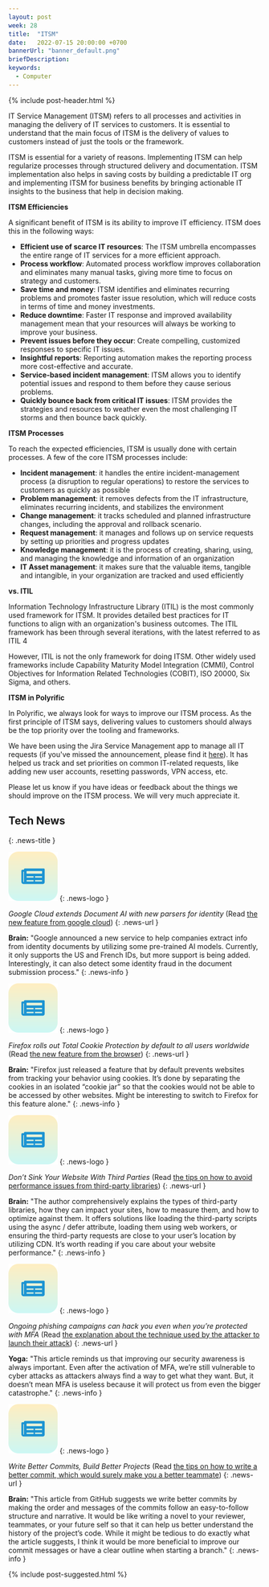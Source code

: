 ```yaml
---
layout: post
week: 28
title:  "ITSM"
date:   2022-07-15 20:00:00 +0700
bannerUrl: "banner_default.png"
briefDescription: 
keywords:
  - Computer
---
```


{% include post-header.html %}

IT Service Management (ITSM) refers to all processes and activities in managing the delivery of IT services to customers. It is essential to understand that the main focus of ITSM is the delivery of values to customers instead of just the tools or the framework.

ITSM is essential for a variety of reasons. Implementing ITSM can help regularize processes through structured delivery and documentation. ITSM implementation also helps in saving costs by building a predictable IT org and implementing ITSM for business benefits by bringing actionable IT insights to the business that help in decision making.

__ITSM Efficiencies__

A significant benefit of ITSM is its ability to improve IT efficiency. ITSM does this in the following ways:

- **Efficient use of scarce IT resources**: The ITSM umbrella encompasses the entire range of IT services for a more efficient approach.
- **Process workflow**: Automated process workflow improves collaboration and eliminates many manual tasks, giving more time to focus on strategy and customers.
- **Save time and money**: ITSM identifies and eliminates recurring problems and promotes faster issue resolution, which will reduce costs in terms of time and money investments.
- **Reduce downtime**: Faster IT response and improved availability management mean that your resources will always be working to improve your business.
- **Prevent issues before they occur**: Create compelling, customized responses to specific IT issues.
- **Insightful reports**: Reporting automation makes the reporting process more cost-effective and accurate.
- **Service-based incident management**: ITSM allows you to identify potential issues and respond to them before they cause serious problems.
- **Quickly bounce back from critical IT issues**: ITSM provides the strategies and resources to weather even the most challenging IT storms and then bounce back quickly.

__ITSM Processes__

To reach the expected efficiencies, ITSM is usually done with certain processes. A few of the core ITSM processes include:

- **Incident management**: it handles the entire incident-management process (a disruption to regular operations) to restore the services to customers as quickly as possible
- **Problem management**: it removes defects from the IT infrastructure, eliminates recurring incidents, and stabilizes the environment
- **Change management**: it tracks scheduled and planned infrastructure changes, including the approval and rollback scenario.
- **Request management**: it manages and follows up on service requests by setting up priorities and progress updates
- **Knowledge management**: it is the process of creating, sharing, using, and managing the knowledge and information of an organization
- **IT Asset management**: it makes sure that the valuable items, tangible and intangible, in your organization are tracked and used efficiently

__vs. ITIL__

Information Technology Infrastructure Library (ITIL) is the most commonly used framework for ITSM. It provides detailed best practices for IT functions to align with an organization's business outcomes. The ITIL framework has been through several iterations, with the latest referred to as ITIL 4

However, ITIL is not the only framework for doing ITSM. Other widely used frameworks include Capability Maturity Model Integration (CMMI), Control Objectives for Information Related Technologies (COBIT), ISO 20000, Six Sigma, and others.

__ITSM in Polyrific__

In Polyrific, we always look for ways to improve our ITSM process. As the first principle of ITSM says, delivering values to customers should always be the top priority over the tooling and frameworks.

We have been using the Jira Service Management app to manage all IT requests (if you've missed the announcement, please find it [here](https://tech-updates.polyrific.com/2022/03/18/week11-2022.html)). It has helped us track and set priorities on common IT-related requests, like adding new user accounts, resetting passwords, VPN access, etc.

Please let us know if you have ideas or feedback about the things we should improve on the ITSM process. We will very much appreciate it.

## Tech News
{: .news-title }

![memo](/assets/images/tech-news.svg)
{: .news-logo }

*Google Cloud extends Document AI with new parsers for identity* (Read [the new feature from google cloud](https://cloud.google.com/blog/products/ai-machine-learning/google-cloud-extends-document-ai-with-new-parsers-for-identity))
{: .news-url }

__Brain:__ "Google announced a new service to help companies extract info from identity documents by utilizing some pre-trained AI models. Currently, it only supports the US and French IDs, but more support is being added. Interestingly, it can also detect some identity fraud in the document submission process."
{: .news-info }

![memo](/assets/images/tech-news.svg)
{: .news-logo }

*Firefox rolls out Total Cookie Protection by default to all users worldwide* (Read [the new feature from the browser](https://blog.mozilla.org/en/products/firefox/firefox-rolls-out-total-cookie-protection-by-default-to-all-users-worldwide/))
{: .news-url }

__Brain:__ "Firefox just released a feature that by default prevents websites from tracking your behavior using cookies. It’s done by separating the cookies in an isolated “cookie jar” so that the cookies would not be able to be accessed by other websites. Might be interesting to switch to Firefox for this feature alone."
{: .news-info }

![memo](/assets/images/tech-news.svg)
{: .news-logo }

*Don’t Sink Your Website With Third Parties* (Read [the tips on how to avoid performance issues from third-party libraries](https://www.smashingmagazine.com/2022/06/dont-sink-website-third-parties/))
{: .news-url }

__Brain:__ "The author comprehensively explains the types of third-party libraries, how they can impact your sites, how to measure them, and how to optimize against them. It offers solutions like loading the third-party scripts using the async / defer attribute, loading them using web workers, or ensuring the third-party requests are close to your user’s location by utilizing CDN. It’s worth reading if you care about your website performance."
{: .news-info }

![memo](/assets/images/tech-news.svg)
{: .news-logo }

*Ongoing phishing campaigns can hack you even when you’re protected with MFA* (Read [the explanation about the technique used by the attacker to launch their attack](https://arstechnica.com/information-technology/2022/07/microsoft-details-phishing-campaign-that-can-hijack-mfa-protected-accounts/))
{: .news-url }

__Yoga:__ "This article reminds us that improving our security awareness is always important. Even after the activation of MFA, we’re still vulnerable to cyber attacks as attackers always find a way to get what they want. But, it doesn’t mean MFA is useless because it will protect us from even the bigger catastrophe."
{: .news-info }

![memo](/assets/images/tech-news.svg)
{: .news-logo }

*Write Better Commits, Build Better Projects* (Read [the tips on how to write a better commit, which would surely make you a better teammate](https://github.blog/2022-06-30-write-better-commits-build-better-projects/))
{: .news-url }

__Brain:__ "This article from GitHub suggests we write better commits by making the order and messages of the commits follow an easy-to-follow structure and narrative. It would be like writing a novel to your reviewer, teammates, or your future self so that it can help us better understand the history of the project’s code. While it might be tedious to do exactly what the article suggests, I think it would be more beneficial to improve our commit messages or have a clear outline when starting a branch."
{: .news-info }

{% include post-suggested.html %}